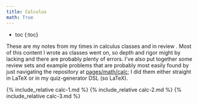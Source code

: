 ```yaml
---
title: Calculus
math: True
---
```


* toc
{:toc}

<div id="mathjax-preamble" style="display:none;">
$$
\DeclareMathOperator{\arccsc}{arccsc}
\DeclareMathOperator{\arcsec}{arcsec}
\DeclareMathOperator{\arccot}{arccot}
\DeclareMathOperator{\sech}{sech}
\DeclareMathOperator{\csch}{csch}
\DeclareMathOperator{\arcsinh}{arcsinh}
\DeclareMathOperator{\arccosh}{arccosh}
\DeclareMathOperator{\arctanh}{arctanh}
\DeclareMathOperator{\arccsch}{arccsch}
\DeclareMathOperator{\arcsech}{arcsech}
\DeclareMathOperator{\arccoth}{arccoth}
\let\oldvec\vec
\renewcommand{\vec}[1]{\mathbf{1}}
$$
</div>

These are my notes from my times in calculus classes  and in review . Most of
this content I wrote as classes went on, so depth and rigor might by lacking
and there are probably plenty of errors. I've also put together some review
sets and example problems that are probably most easily found by just
navigating the repository at
[pages/math/calc](https://github.com/sweedjesus/sweedjesus.github.io/pages/math/calc);
I did them either straight in LaTeX or in my quiz-generator DSL (so LaTeX).

{% include_relative calc-1.md %}
{% include_relative calc-2.md %}
{% include_relative calc-3.md %}
